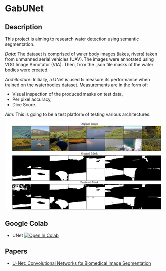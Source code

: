 # GabUNet

## Description

This project is aiming to research water detection using semantic segmentation.

*Data:* The dataset is comprised of water body images (lakes, rivers) taken from unmanned aerial vehicles (UAV). 
The images were annotated using VGG Image Annotator (VIA). Then, from the .json file masks of the water bodies were created.

*Architecture:* Initially, a UNet is used to measure its performance when trained on the waterbodies dataset. Measurements are in the form of:
- Visual inspection of the produced masks on test data, 
- Per pixel accuracy, 
- Dice Score.

*Aim:* This is going to be a test platform of testing various architectures.  

![alt text](https://github.com/gvsam7/GabUNet/blob/main/Images/UNet_Preds.jpg)

## Google Colab
- UNet [![Open In Colab](https://colab.research.google.com/assets/colab-badge.svg)](https://colab.research.google.com/drive/1-HAt29Kz1Lj8f8AnThhzK0s4IQi7q3sN)


## Papers
- [U-Net: Convolutional Networks for Biomedical Image Segmentation](https://arxiv.org/abs/1505.04597)


